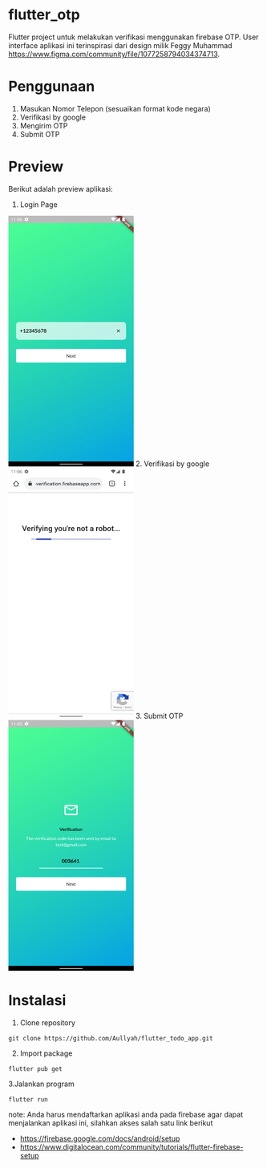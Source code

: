 # flutter_otp
Flutter project untuk melakukan verifikasi menggunakan firebase OTP. User interface aplikasi ini terinspirasi dari design milik Feggy Muhammad https://www.figma.com/community/file/1077258794034374713.

# Penggunaan
1. Masukan Nomor Telepon (sesuaikan format kode negara)
2. Verifikasi by google
3. Mengirim OTP
4. Submit OTP

# Preview
Berikut adalah preview aplikasi:<br />
1. Login Page
<img src="https://github.com/Aullyah/Flutter_Firebase_OTP-/blob/main/assets/images/01_Login_Page.png" width="250" height="500" />
2. Verifikasi by google
<img src="https://github.com/Aullyah/Flutter_Firebase_OTP-/blob/main/assets/images/02_Verification.png" width="250" height="500" />
3. Submit OTP
<img src="https://github.com/Aullyah/Flutter_Firebase_OTP-/blob/main/assets/images/03_OTP_Page.png" width="250" height="500" />

# Instalasi
1. Clone repository
```
git clone https://github.com/Aullyah/flutter_todo_app.git
```

2. Import package
```
flutter pub get
```

3.Jalankan program
```
flutter run
```

note: Anda harus mendaftarkan aplikasi anda pada firebase agar dapat menjalankan aplikasi ini, silahkan akses salah satu link berikut
- https://firebase.google.com/docs/android/setup
- https://www.digitalocean.com/community/tutorials/flutter-firebase-setup


